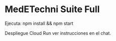 # MedETechni Suite Full

Ejecuta: npm install && npm start

Despliegue Cloud Run ver instrucciones en el chat.
